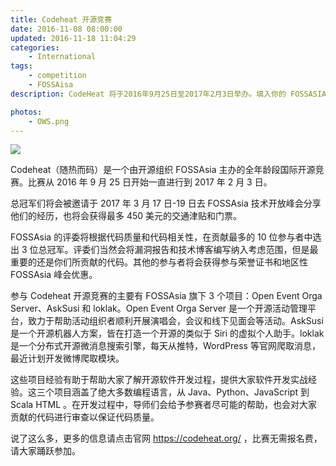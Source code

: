 ```yaml
---
title: Codeheat 开源竞赛
date: 2016-11-08 08:00:00
updated: 2016-11-18 11:04:29
categories:
    - International
tags:
    - competition
    - FOSSAisa
description: CodeHeat 将于2016年9月25日至2017年2月3日举办。填入你的 FOSSASIA 开发者信息，然后去赢得免费去往新加坡参加峰会的机会！

photos:
    - OWS.png
---
```


![](Codeheat-Open-source-competition/OWS.png)

Codeheat（随热而码）是一个由开源组织 FOSSAsia 主办的全年龄段国际开源竞赛。比赛从 2016 年 9 月 25 日开始一直进行到 2017 年 2 月 3 日。

总冠军们将会被邀请于 2017 年 3 月 17 日-19 日去 FOSSAsia 技术开放峰会分享他们的经历，也将会获得最多 450 美元的交通津贴和门票。

<!-- more -->

FOSSAsia 的评委将根据代码质量和代码相关性，在贡献最多的 10 位参与者中选出 3 位总冠军。评委们当然会将漏洞报告和技术博客编写纳入考虑范围，但是最重要的还是你们所贡献的代码。其他的参与者将会获得参与荣誉证书和地区性 FOSSAsia 峰会优惠。

参与 Codeheat 开源竞赛的主要有 FOSSAsia 旗下 3 个项目：Open Event Orga Server、AskSusi 和 loklak。Open Event Orga Server 是一个开源活动管理平台，致力于帮助活动组织者顺利开展演唱会，会议和线下见面会等活动。AskSusi 是一个开源机器人方案，皆在打造一个开源的类似于 Siri 的虚拟个人助手。loklak 是一个分布式开源微消息搜索引擎，每天从推特，WordPress 等官网爬取消息，最近计划开发微博爬取模块。

这些项目经验有助于帮助大家了解开源软件开发过程，提供大家软件开发实战经验。这三个项目涵盖了绝大多数编程语言，从 Java、Python、JavaScript 到 Scala HTML 。在开发过程中，导师们会给予参赛者尽可能的帮助，也会对大家贡献的代码进行审查以保证代码质量。

说了这么多，更多的信息请点击官网 https://codeheat.org/ ，比赛无需报名费，请大家踊跃参加。
